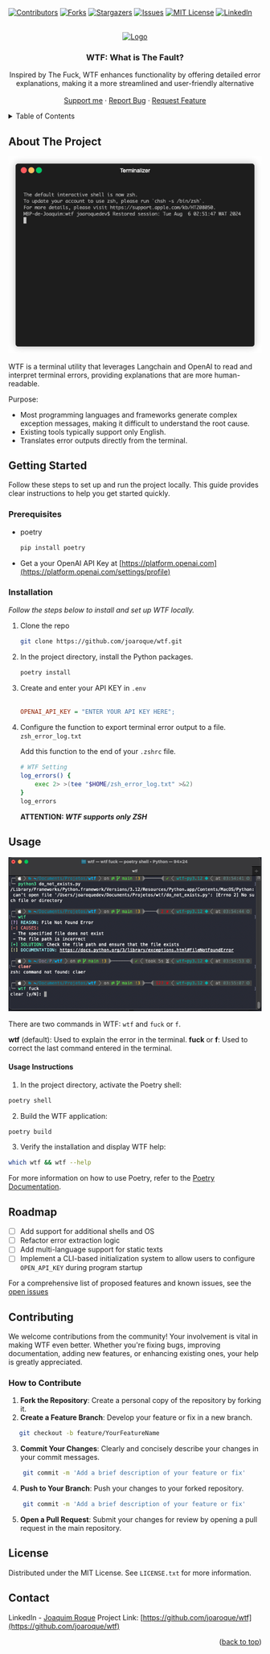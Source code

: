 <a id="readme-top"></a>

[![Contributors][contributors-shield]][contributors-url]
[![Forks][forks-shield]][forks-url]
[![Stargazers][stars-shield]][stars-url]
[![Issues][issues-shield]][issues-url]
[![MIT License][license-shield]][license-url]
[![LinkedIn][linkedin-shield]][linkedin-url]

<!-- PROJECT LOGO -->
<br />
<div align="center">
  <a href="https://github.com/joaroque/wtf">
    <img src="https://i.giphy.com/media/v1.Y2lkPTc5MGI3NjExZGxzcmVvYXQ2bXZnc25ldnQyenpsNTlvbGplMDZ0cDRrejV1bGRkMCZlcD12MV9pbnRlcm5hbF9naWZfYnlfaWQmY3Q9Zw/uHox9Jm5TyTPa/giphy.gif" alt="Logo" width="" height="">
  </a>

  <h3 align="center">WTF: What is The Fault?</h3>

  <p align="center">
   Inspired by The Fuck, WTF enhances functionality by offering detailed error explanations, making it a more streamlined and user-friendly alternative
    <br />
    <br />
    <a href="https://github.com/joaroque/wtf">Support me</a>
    ·
    <a href="https://github.com/joaroque/wtf/issues/new?labels=bug&template=bug-report---.md">Report Bug</a>
    ·
    <a href="https://github.com/joaroque/wtf/issues/new?labels=enhancement">Request Feature</a>
  </p>
</div>

<!-- TABLE OF CONTENTS -->
<details>
  <summary>Table of Contents</summary>
  <ol>
    <li>
      <a href="#about-the-project">About The Project</a>
    </li>
    <li>
      <a href="#getting-started">Getting Started</a>
      <ul>
        <li><a href="#prerequisites">Prerequisites</a></li>
        <li><a href="#installation">Installation</a></li>
      </ul>
    </li>
    <li><a href="#usage">Usage</a></li>
    <li><a href="#roadmap">Roadmap</a></li>
    <li><a href="#contributing">Contributing</a></li>
    <li><a href="#license">License</a></li>
    <li><a href="#contact">Contact</a></li>
  </ol>
</details>

<!-- ABOUT THE PROJECT -->

## About The Project

[![WTF Demo][app-demo]](https://github.com/joaroque/wtf)

WTF is a terminal utility that leverages Langchain and OpenAI to read and interpret terminal errors, providing explanations that are more human-readable.

Purpose:

- Most programming languages and frameworks generate complex exception messages, making it difficult to understand the root cause.
- Existing tools typically support only English.
- Translates error outputs directly from the terminal.

<!-- GETTING STARTED -->

## Getting Started

Follow these steps to set up and run the project locally. This guide provides clear instructions to help you get started quickly.

### Prerequisites

- poetry
  ```sh
  pip install poetry
  ```
- Get a your OpenAI API Key at [https://platform.openai.com](https://platform.openai.com/settings/profile)

### Installation

_Follow the steps below to install and set up WTF locally._

1. Clone the repo
   ```sh
   git clone https://github.com/joaroque/wtf.git
   ```
2. In the project directory, install the Python packages.
   ```sh
   poetry install
   ```
3. Create and enter your API KEY in `.env`

   ```ini

   OPENAI_API_KEY = "ENTER YOUR API KEY HERE";
   ```

4. Configure the function to export terminal error output to a file. `zsh_error_log.txt`

   Add this function to the end of your `.zshrc` file.

   ```sh
   # WTF Setting
   log_errors() {
       exec 2> >(tee "$HOME/zsh_error_log.txt" >&2)
   }
   log_errors
   ```

   **ATTENTION: _WTF supports only ZSH_**

<!-- USAGE EXAMPLES -->

## Usage

[![WTF screenshot][app-screenshot]](https://github.com/joaroque/wtf)

There are two commands in WTF: `wtf` and `fuck` or `f`.

**wtf** (default): Used to explain the error in the terminal.
**fuck** or **f**: Used to correct the last command entered in the terminal.

#### Usage Instructions

1. In the project directory, activate the Poetry shell:

```sh
poetry shell
```

2. Build the WTF application:

```sh
poetry build
```

3. Verify the installation and display WTF help:

```sh
which wtf && wtf --help
```

For more information on how to use Poetry, refer to the [Poetry Documentation](https://python-poetry.org/docs/basic-usage/).

<!-- ROADMAP -->

## Roadmap

- [ ] Add support for additional shells and OS
- [ ] Refactor error extraction logic
- [ ] Add multi-language support for static texts
- [ ] Implement a CLI-based initialization system to allow users to configure `OPEN_API_KEY` during program startup

For a comprehensive list of proposed features and known issues, see the [open issues](https://github.com/joaroque/wtf/issues)

<!-- CONTRIBUTING -->

## Contributing

We welcome contributions from the community! Your involvement is vital in making WTF even better. Whether you're fixing bugs, improving documentation, adding new features, or enhancing existing ones, your help is greatly appreciated.

### How to Contribute

1. **Fork the Repository**: Create a personal copy of the repository by forking it.
2. **Create a Feature Branch**: Develop your feature or fix in a new branch.

```sh
   git checkout -b feature/YourFeatureName
```

3. **Commit Your Changes**: Clearly and concisely describe your changes in your commit messages.

```sh
    git commit -m 'Add a brief description of your feature or fix'
```

4. **Push to Your Branch**: Push your changes to your forked repository.

```sh
    git commit -m 'Add a brief description of your feature or fix'
```

5. **Open a Pull Request**: Submit your changes for review by opening a pull request in the main repository.

<!-- LICENSE -->

## License

Distributed under the MIT License. See `LICENSE.txt` for more information.

<!-- CONTACT -->

## Contact

LinkedIn - [Joaquim Roque](https://www.linkedin.com/in/joaroque/)
Project Link: [https://github.com/joaroque/wtf](https://github.com/joaroque/wtf)

<p align="right">(<a href="#readme-top">back to top</a>)</p>

<!-- MARKDOWN LINKS & IMAGES -->
<!-- https://www.markdownguide.org/basic-syntax/#reference-style-links -->

[contributors-shield]: https://img.shields.io/github/contributors/joaroque/wtf.svg?style=for-the-badge
[contributors-url]: https://github.com/joaroque/wtf/graphs/contributors
[forks-shield]: https://img.shields.io/github/forks/joaroque/wtf.svg?style=for-the-badge
[forks-url]: https://github.com/joaroque/wtf/network/members
[stars-shield]: https://img.shields.io/github/stars/joaroque/wtf.svg?style=for-the-badge
[stars-url]: https://github.com/joaroque/wtf/stargazers
[issues-shield]: https://img.shields.io/github/issues/joaroque/wtf.svg?style=for-the-badge
[issues-url]: https://github.com/joaroque/wtf/issues
[license-shield]: https://img.shields.io/github/license/joaroque/wtf.svg?style=for-the-badge
[license-url]: https://raw.githubusercontent.com/joaroque/wtf/main/LICENSE
[linkedin-shield]: https://img.shields.io/badge/-LinkedIn-black.svg?style=for-the-badge&logo=linkedin&colorB=555
[linkedin-url]: https://linkedin.com/in/joaroque
[app-demo]: demo/demo.gif
[app-screenshot]: demo/demo_pic2.png
